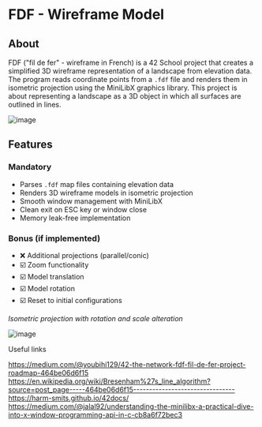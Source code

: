 # FDF - Wireframe Model

## About
FDF ("fil de fer" - wireframe in French) is a 42 School project that creates a simplified 3D wireframe representation of a landscape from elevation data. The program reads coordinate points from a `.fdf` file and renders them in isometric projection using the MiniLibX graphics library.
This project is about representing a landscape as a 3D object
in which all surfaces are outlined in lines.

![image](https://github.com/user-attachments/assets/8411541d-14c5-4621-a680-91aead2d9d7c)


## Features
### Mandatory
- Parses `.fdf` map files containing elevation data
- Renders 3D wireframe models in isometric projection
- Smooth window management with MiniLibX
- Clean exit on ESC key or window close
- Memory leak-free implementation

### Bonus (if implemented)
-  :x: Additional projections (parallel/conic)
-  :ballot_box_with_check: Zoom functionality
-  :ballot_box_with_check:  Model translation
-  :ballot_box_with_check:  Model rotation
-  :ballot_box_with_check:  Reset to initial configurations




*Isometric projection with rotation and scale alteration*

![image](https://github.com/user-attachments/assets/243a5470-4cbd-4b5d-bf1d-0cd0c8c92a2f)





Useful links

https://medium.com/@youbihi129/42-the-network-fdf-fil-de-fer-project-roadmap-464be06d6f15
https://en.wikipedia.org/wiki/Bresenham%27s_line_algorithm?source=post_page-----464be06d6f15--------------------------------
https://harm-smits.github.io/42docs/
https://medium.com/@jalal92/understanding-the-minilibx-a-practical-dive-into-x-window-programming-api-in-c-cb8a6f72bec3
